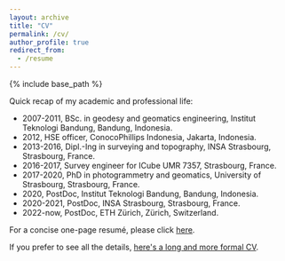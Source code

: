 ```yaml
---
layout: archive
title: "CV"
permalink: /cv/
author_profile: true
redirect_from:
  - /resume
---
```


{% include base_path %}

Quick recap of my academic and professional life:
- 2007-2011, BSc. in geodesy and geomatics engineering, Institut Teknologi Bandung, Bandung, Indonesia.
- 2012, HSE officer, ConocoPhillips Indonesia, Jakarta, Indonesia.
- 2013-2016, Dipl.-Ing in surveying and topography, INSA Strasbourg, Strasbourg, France.
- 2016-2017, Survey engineer for ICube UMR 7357, Strasbourg, France.
- 2017-2020, PhD in photogrammetry and geomatics, University of Strasbourg, Strasbourg, France.
- 2020, PostDoc, Institut Teknologi Bandung, Bandung, Indonesia.
- 2020-2021, PostDoc, INSA Strasbourg, Strasbourg, France.
- 2022-now, PostDoc, ETH Zürich, Zürich, Switzerland.

For a concise one-page resumé, please click <a href="https://drive.google.com/file/d/1YVvtRJ3UtLZf9JZxbL07dkiVLGeJZBKT/view?usp=sharing" target="_blank">here</a>.

If you prefer to see all the details, <a href="https://drive.google.com/file/d/1hziQwBmrL2SFaJ_FVY7DZL64WmlJ3k35/view?usp=sharing" target="_blank">here's a long and more formal CV</a>.


